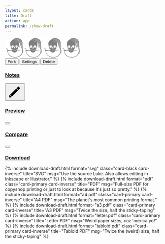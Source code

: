 ```yaml
---
layout: cards
title: Draft
action: app
permalink: /show-draft
---
```

<div class="container">
    <div class="row">
        <div class="col-md-12" id="draft">
            <div class="draft-display">
                <div>
                    <div class="crown-wrapper">
                        <img class="crown crown-left" id="draft-pattern-img" alt="Pattern linedrawing" src="/img/logo/spinner.svg">
                        <span class="crown crown-middle" id="draft-handle"></span>
                        <img class="crown crown-right" id="draft-model-img" alt="Model avatar" src="/img/logo/spinner.svg">
                    </div>
                    <button type="button" id="fork-btn" class="poh btn btn-outline-info mt-3 modal light"><i class="fa fa-code-fork" aria-hidden="true"></i> Fork</button>
                    <button type="button" id="settings-btn" class="poh btn btn-outline-primary mt-3 modal light"><i class="fa fa-wrench" aria-hidden="true"></i> Settings</button>
                    <button type="button" id="delete-btn" class="poh btn btn-outline-danger mt-3 modal light"><i class="fa fa-trash-o" aria-hidden="true"></i> Delete</button>
                </div>
            </div>
            <div id="accordion" role="tablist" aria-multiselectable="true" class="full-width">
                <div id="group-notes" class="card">
                    <div class="card-header" role="tab" id="heading-notes">
                        <h3 class="text-capitalize"><a data-toggle="collapse" data-parent="#accordion" href="#collapse-notes" aria-expanded="false" aria-controls="collapse-notes">Notes</a></h3>
                    </div>
                    <div id="collapse-notes" class="collapse show" role="tabpanel" aria-labeledby="heading-notes" aria-expanded="false">
                        <div class="card-block" id="content-notes">
                            <div class="notes">
                                <div id="notes-inner"></div>
                                <button type="button" class="update-bubble hover-shadow hashlink" id="update-notes" title="Edit draft notes">
                                    <svg class="icon pencil" xmlns="http://www.w3.org/2000/svg" width="48" height="48" viewBox="0 0 48 48">
                                        <path class="c1" d="M5,43l0,-6l2,-2l6,6l-2,2z"></path>
                                        <path class="c2" d="M8,34l20,-20l6,6l-20,20z"></path>
                                        <path class="c3" d="M29,13l6,-6l6,6l-6,6z"></path>
                                    </svg>
                                </button>
                            </div>
                        </div>
                    </div>
                </div>
                <div id="group-preview" class="card">
                    <div class="card-header" role="tab" id="heading-preview">
                        <h3 class="text-capitalize"><a data-toggle="collapse" data-parent="#accordion" href="#collapse-preview" aria-expanded="false" aria-controls="collapse-preview">Preview</a></h3>
                    </div>
                    <div id="collapse-preview" class="collapse" role="tabpanel" aria-labeledby="heading-preview" aria-expanded="false">
                        <div class="card-block" id="content-preview">
                            <button type="button" id="link-preview" title="Open in a new window" target="_BLANK"><div class="drop-shadow svg-frame" id="svg-wrapper"></div></button>
                        </div>
                    </div>
                </div>
                <div id="group-compared" class="card">
                    <div class="card-header" role="tab" id="heading-compared">
                        <h3 class="text-capitalize"><a data-toggle="collapse" data-parent="#accordion" href="#collapse-compared" aria-expanded="false" aria-controls="collapse-compared">Compare</a></h3>
                    </div>
                    <div id="collapse-compared" class="collapse" role="tabpanel" aria-labeledby="heading-compared" aria-expanded="false">
                        <div class="card-block" id="content-compared">
                            <button type="button" id="compared-preview" title="Open in a new window" target="_BLANK"><div class="drop-shadow svg-frame" id="compared-wrapper"></div></button>
                        </div>
                    </div>
                </div>
                <div id="group-download" class="card">
                    <div class="card-header" role="tab" id="heading-download">
                        <h3 class="text-capitalize"><a data-toggle="collapse" data-parent="#accordion" href="#collapse-download" aria-expanded="false" aria-controls="collapse-download">Download</a></h3>
                    </div>
                    <div id="collapse-download" class="collapse" role="tabpanel" aria-labeledby="heading-download" aria-expanded="false">
                        <div class="card-block" id="content-download">
                            <div class="row">
                                {% include download-draft.html 
                                    format="svg"
                                    class="card-black card-inverse"
                                    title="SVG"
                                    msg="Use the source Luke. Also allows editing in Inkscape or Illustrator."
                                %}
                                {% include download-draft.html 
                                    format="pdf"
                                    class="card-primary card-inverse"
                                    title="PDF"
                                    msg="Full-size PDF for copyshop printing or just to look at because it's just so pretty."
                                %}
                                {% include download-draft.html 
                                    format="a4.pdf"
                                    class="card-primary card-inverse"
                                    title="A4 PDF"
                                    msg="The planet's most common printing format."
                                %}
                                {% include download-draft.html 
                                    format="a3.pdf"
                                    class="card-primary card-inverse"
                                    title="A3 PDF"
                                    msg="Twice the size, half the sticky-taping"
                                %}
                                {% include download-draft.html 
                                    format="letter.pdf"
                                    class="card-primary card-inverse"
                                    title="Letter PDF"
                                    msg="Weird paper sizes, coz 'merica yo!"
                                %}
                                {% include download-draft.html 
                                    format="tabloid.pdf"
                                    class="card-primary card-inverse"
                                    title="Tabloid PDF"
                                    msg="Twice the (weird) size, half the sticky-taping"
                                %}
                            </div> 
                        </div>
                    </div>
                </div>
            </div>
        </div>
    </div>
</div>
